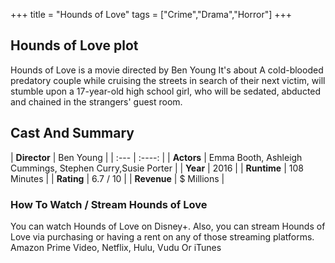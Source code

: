 +++
title = "Hounds of Love"
tags = ["Crime","Drama","Horror"]
+++
## Hounds of Love plot
Hounds of Love is a movie directed by Ben Young It's about A cold-blooded predatory couple while cruising the streets in search of their next victim, will stumble upon a 17-year-old high school girl, who will be sedated, abducted and chained in the strangers' guest room.
## Cast And Summary
| **Director**      | Ben Young |
    | :---        |    :----:   |
    |  **Actors** | Emma Booth, Ashleigh Cummings, Stephen Curry,Susie Porter |
    | **Year**   | 2016    |
    |  **Runtime** | 108 Minutes |
    |  **Rating** | 6.7 / 10 | 
    |  **Revenue** | $ Millions |
### How To Watch / Stream Hounds of Love
You can watch Hounds of Love on Disney+.
Also, you can stream Hounds of Love via purchasing or having a rent on any of those streaming platforms.
Amazon Prime Video, Netflix, Hulu, Vudu Or iTunes